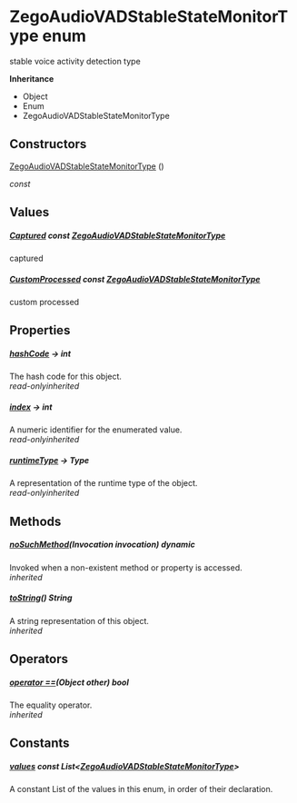 


# ZegoAudioVADStableStateMonitorType enum







<p>stable voice activity detection type</p>



**Inheritance**

- Object
- Enum
- ZegoAudioVADStableStateMonitorType






## Constructors

[ZegoAudioVADStableStateMonitorType](../zego_uikit_prebuilt_live_audio_room/ZegoAudioVADStableStateMonitorType/ZegoAudioVADStableStateMonitorType.md) ()

  _const_ 


## Values

##### [Captured](../zego_uikit_prebuilt_live_audio_room/ZegoAudioVADStableStateMonitorType.md) const [ZegoAudioVADStableStateMonitorType](../zego_uikit_prebuilt_live_audio_room/ZegoAudioVADStableStateMonitorType.md)



<p>captured</p>  




##### [CustomProcessed](../zego_uikit_prebuilt_live_audio_room/ZegoAudioVADStableStateMonitorType.md) const [ZegoAudioVADStableStateMonitorType](../zego_uikit_prebuilt_live_audio_room/ZegoAudioVADStableStateMonitorType.md)



<p>custom processed</p>  





## Properties

##### [hashCode](../zego_uikit_prebuilt_live_audio_room/ZegoAudioVADStableStateMonitorType/hashCode.md) &#8594; int



The hash code for this object.  
_<span class="feature">read-only</span><span class="feature">inherited</span>_



##### [index](../zego_uikit_prebuilt_live_audio_room/ZegoAudioVADStableStateMonitorType/index.md) &#8594; int



A numeric identifier for the enumerated value.  
_<span class="feature">read-only</span><span class="feature">inherited</span>_



##### [runtimeType](../zego_uikit_prebuilt_live_audio_room/ZegoAudioVADStableStateMonitorType/runtimeType.md) &#8594; Type



A representation of the runtime type of the object.  
_<span class="feature">read-only</span><span class="feature">inherited</span>_





## Methods

##### [noSuchMethod](../zego_uikit_prebuilt_live_audio_room/ZegoAudioVADStableStateMonitorType/noSuchMethod.md)(Invocation invocation) dynamic



Invoked when a non-existent method or property is accessed.  
_<span class="feature">inherited</span>_



##### [toString](../zego_uikit_prebuilt_live_audio_room/ZegoAudioVADStableStateMonitorType/toString.md)() String



A string representation of this object.  
_<span class="feature">inherited</span>_





## Operators

##### [operator ==](../zego_uikit_prebuilt_live_audio_room/ZegoAudioVADStableStateMonitorType/operator_equals.md)(Object other) bool



The equality operator.  
_<span class="feature">inherited</span>_










## Constants

##### [values](../zego_uikit_prebuilt_live_audio_room/ZegoAudioVADStableStateMonitorType/values-constant.md) const List&lt;[ZegoAudioVADStableStateMonitorType](../zego_uikit_prebuilt_live_audio_room/ZegoAudioVADStableStateMonitorType.md)>



A constant List of the values in this enum, in order of their declaration.  









